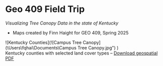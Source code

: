 # Geo 409 Field Trip
*Visualizing Tree Canopy Data in the state of Kentucky*
* Maps created by Finn Haight for GEO 409, Spring 2025

![Kentucky Counties](![Campus Tree Canopy](\Users\fqhai\Documents\Campus Tree Canopy.jpg")
)   
Kentucky counties with selected land cover types – [Download geospatial PDF](./maps/Ky-landcover.pdf)
